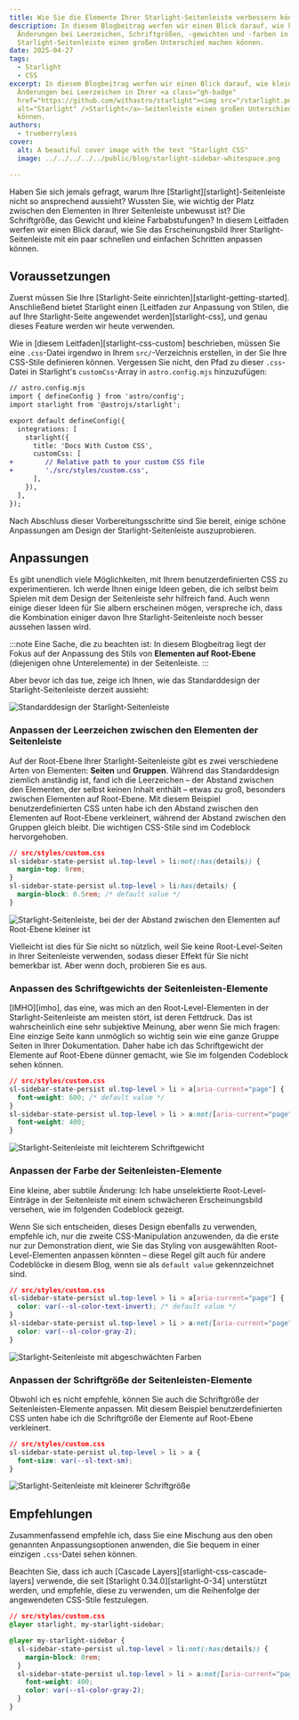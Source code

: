 ```yaml
---
title: Wie Sie die Elemente Ihrer Starlight-Seitenleiste verbessern können
description: In diesem Blogbeitrag werfen wir einen Blick darauf, wie kleine
  Änderungen bei Leerzeichen, Schriftgrößen, -gewichten und -farben in Ihrer
  Starlight-Seitenleiste einen großen Unterschied machen können.
date: 2025-04-27
tags:
  - Starlight
  - CSS
excerpt: In diesem Blogbeitrag werfen wir einen Blick darauf, wie kleine
  Änderungen bei Leerzeichen in Ihrer <a class="gh-badge"
  href="https://github.com/withastro/starlight"><img src="/starlight.png"
  alt="Starlight" />Starlight</a>-Seitenleiste einen großen Unterschied machen
  können.
authors:
  - trueberryless
cover:
  alt: A beautiful cover image with the text "Starlight CSS"
  image: ../../../../../public/blog/starlight-sidebar-whitespace.png

---
```


Haben Sie sich jemals gefragt, warum Ihre \[Starlight]\[starlight]-Seitenleiste nicht so ansprechend aussieht? Wussten Sie, wie wichtig der Platz zwischen den Elementen in Ihrer Seitenleiste unbewusst ist? Die Schriftgröße, das Gewicht und kleine Farbabstufungen? In diesem Leitfaden werfen wir einen Blick darauf, wie Sie das Erscheinungsbild Ihrer Starlight-Seitenleiste mit ein paar schnellen und einfachen Schritten anpassen können.

## Voraussetzungen

Zuerst müssen Sie Ihre \[Starlight-Seite einrichten]\[starlight-getting-started]. Anschließend bietet Starlight einen \[Leitfaden zur Anpassung von Stilen, die auf Ihre Starlight-Seite angewendet werden]\[starlight-css], und genau dieses Feature werden wir heute verwenden.

Wie in \[diesem Leitfaden]\[starlight-css-custom] beschrieben, müssen Sie eine `.css`-Datei irgendwo in Ihrem `src/`-Verzeichnis erstellen, in der Sie Ihre CSS-Stile definieren können. Vergessen Sie nicht, den Pfad zu dieser `.css`-Datei in Starlight's `customCss`-Array in `astro.config.mjs` hinzuzufügen:

```diff lang="js"
// astro.config.mjs
import { defineConfig } from 'astro/config';
import starlight from '@astrojs/starlight';

export default defineConfig({
  integrations: [
    starlight({
      title: 'Docs With Custom CSS',
      customCss: [
+        // Relative path to your custom CSS file
+        './src/styles/custom.css',
      ],
    }),
  ],
});
```

Nach Abschluss dieser Vorbereitungsschritte sind Sie bereit, einige schöne Anpassungen am Design der Starlight-Seitenleiste auszuprobieren.

## Anpassungen

Es gibt unendlich viele Möglichkeiten, mit Ihrem benutzerdefinierten CSS zu experimentieren. Ich werde Ihnen einige Ideen geben, die ich selbst beim Spielen mit dem Design der Seitenleiste sehr hilfreich fand. Auch wenn einige dieser Ideen für Sie albern erscheinen mögen, verspreche ich, dass die Kombination einiger davon Ihre Starlight-Seitenleiste noch besser aussehen lassen wird.

:::note
Eine Sache, die zu beachten ist: In diesem Blogbeitrag liegt der Fokus auf der Anpassung des Stils von **Elementen auf Root-Ebene** (diejenigen ohne Unterelemente) in der Seitenleiste.
:::

Aber bevor ich das tue, zeige ich Ihnen, wie das Standarddesign der Starlight-Seitenleiste derzeit aussieht:

![Standarddesign der Starlight-Seitenleiste](../../../../assets/sidebar-css/no-css.png)

### Anpassen der Leerzeichen zwischen den Elementen der Seitenleiste

Auf der Root-Ebene Ihrer Starlight-Seitenleiste gibt es zwei verschiedene Arten von Elementen: **Seiten** und **Gruppen**. Während das Standarddesign ziemlich anständig ist, fand ich die Leerzeichen – der Abstand zwischen den Elementen, der selbst keinen Inhalt enthält – etwas zu groß, besonders zwischen Elementen auf Root-Ebene. Mit diesem Beispiel benutzerdefinierten CSS unten habe ich den Abstand zwischen den Elementen auf Root-Ebene verkleinert, während der Abstand zwischen den Gruppen gleich bleibt. Die wichtigen CSS-Stile sind im Codeblock hervorgehoben.

```css {3} showLineNumbers=false
// src/styles/custom.css
sl-sidebar-state-persist ul.top-level > li:not(:has(details)) {
  margin-top: 0rem;
}
sl-sidebar-state-persist ul.top-level > li:has(details) {
  margin-block: 0.5rem; /* default value */
}
```

![Starlight-Seitenleiste, bei der der Abstand zwischen den Elementen auf Root-Ebene kleiner ist](../../../../assets/sidebar-css/whitespaces.png)

Vielleicht ist dies für Sie nicht so nützlich, weil Sie keine Root-Level-Seiten in Ihrer Seitenleiste verwenden, sodass dieser Effekt für Sie nicht bemerkbar ist. Aber wenn doch, probieren Sie es aus.

### Anpassen des Schriftgewichts der Seitenleisten-Elemente

\[IMHO]\[imho], das eine, was mich an den Root-Level-Elementen in der Starlight-Seitenleiste am meisten stört, ist deren Fettdruck. Das ist wahrscheinlich eine sehr subjektive Meinung, aber wenn Sie mich fragen: Eine einzige Seite kann unmöglich so wichtig sein wie eine ganze Gruppe Seiten in Ihrer Dokumentation. Daher habe ich das Schriftgewicht der Elemente auf Root-Ebene dünner gemacht, wie Sie im folgenden Codeblock sehen können.

```css {6} showLineNumbers=false
// src/styles/custom.css
sl-sidebar-state-persist ul.top-level > li > a[aria-current="page"] {
  font-weight: 600; /* default value */
}
sl-sidebar-state-persist ul.top-level > li > a:not([aria-current="page"]) {
  font-weight: 400;
}
```

![Starlight-Seitenleiste mit leichterem Schriftgewicht](../../../../assets/sidebar-css/font-weight.png)

### Anpassen der Farbe der Seitenleisten-Elemente

Eine kleine, aber subtile Änderung: Ich habe unselektierte Root-Level-Einträge in der Seitenleiste mit einem schwächeren Erscheinungsbild versehen, wie im folgenden Codeblock gezeigt.

Wenn Sie sich entscheiden, dieses Design ebenfalls zu verwenden, empfehle ich, nur die zweite CSS-Manipulation anzuwenden, da die erste nur zur Demonstration dient, wie Sie das Styling von ausgewählten Root-Level-Elementen anpassen könnten – diese Regel gilt auch für andere Codeblöcke in diesem Blog, wenn sie als `default value` gekennzeichnet sind.

```css {6} showLineNumbers=false
// src/styles/custom.css
sl-sidebar-state-persist ul.top-level > li > a[aria-current="page"] {
  color: var(--sl-color-text-invert); /* default value */
}
sl-sidebar-state-persist ul.top-level > li > a:not([aria-current="page"]) {
  color: var(--sl-color-gray-2);
}
```

![Starlight-Seitenleiste mit abgeschwächten Farben](../../../../assets/sidebar-css/color.png)

### Anpassen der Schriftgröße der Seitenleisten-Elemente

Obwohl ich es nicht empfehle, können Sie auch die Schriftgröße der Seitenleisten-Elemente anpassen. Mit diesem Beispiel benutzerdefinierten CSS unten habe ich die Schriftgröße der Elemente auf Root-Ebene verkleinert.

```css {3} showLineNumbers=false
// src/styles/custom.css
sl-sidebar-state-persist ul.top-level > li > a {
  font-size: var(--sl-text-sm);
}
```

![Starlight-Seitenleiste mit kleinerer Schriftgröße](../../../../assets/sidebar-css/font-size.png)

## Empfehlungen

Zusammenfassend empfehle ich, dass Sie eine Mischung aus den oben genannten Anpassungsoptionen anwenden, die Sie bequem in einer einzigen `.css`-Datei sehen können.

Beachten Sie, dass ich auch \[Cascade Layers]\[starlight-css-cascade-layers] verwende, die seit \[Starlight 0.34.0]\[starlight-0-34] unterstützt werden, und empfehle, diese zu verwenden, um die Reihenfolge der angewendeten CSS-Stile festzulegen.

```css showLineNumbers=false
// src/styles/custom.css
@layer starlight, my-starlight-sidebar;

@layer my-starlight-sidebar {
  sl-sidebar-state-persist ul.top-level > li:not(:has(details)) {
    margin-block: 0rem;
  }
  sl-sidebar-state-persist ul.top-level > li > a:not([aria-current="page"]) {
    font-weight: 400;
    color: var(--sl-color-gray-2);
  }
}
```

[starlight]: https://starlight.astro.build

[starlight-getting-started]: https://starlight.astro.build/getting-started/

[starlight-css]: https://starlight.astro.build/guides/css-and-tailwind/

[starlight-css-custom]: https://starlight.astro.build/guides/css-and-tailwind/#custom-css-styles

[starlight-css-cascade-layers]: https://starlight.astro.build/guides/css-and-tailwind/#cascade-layers

[starlight-0-34]: https://github.com/withastro/starlight/releases/tag/%40astrojs%2Fstarlight%400.34.0

[imho]: https://en.wiktionary.org/wiki/IMHO
